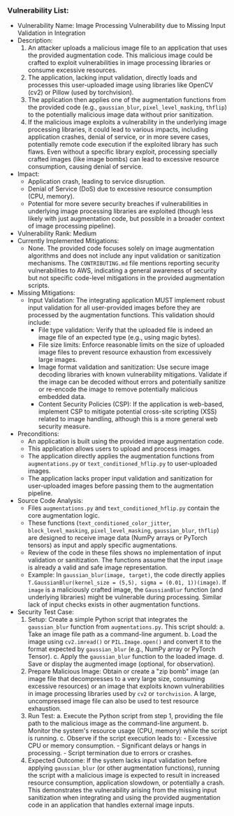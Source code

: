 ### Vulnerability List:

- Vulnerability Name: Image Processing Vulnerability due to Missing Input Validation in Integration
- Description:
    1. An attacker uploads a malicious image file to an application that uses the provided augmentation code. This malicious image could be crafted to exploit vulnerabilities in image processing libraries or consume excessive resources.
    2. The application, lacking input validation, directly loads and processes this user-uploaded image using libraries like OpenCV (cv2) or Pillow (used by torchvision).
    3. The application then applies one of the augmentation functions from the provided code (e.g., `gaussian_blur`, `pixel_level_masking`, `thflip`) to the potentially malicious image data without prior sanitization.
    4. If the malicious image exploits a vulnerability in the underlying image processing libraries, it could lead to various impacts, including application crashes, denial of service, or in more severe cases, potentially remote code execution if the exploited library has such flaws. Even without a specific library exploit, processing specially crafted images (like image bombs) can lead to excessive resource consumption, causing denial of service.
- Impact:
    - Application crash, leading to service disruption.
    - Denial of Service (DoS) due to excessive resource consumption (CPU, memory).
    - Potential for more severe security breaches if vulnerabilities in underlying image processing libraries are exploited (though less likely with just augmentation code, but possible in a broader context of image processing pipeline).
- Vulnerability Rank: Medium
- Currently Implemented Mitigations:
    - None. The provided code focuses solely on image augmentation algorithms and does not include any input validation or sanitization mechanisms. The `CONTRIBUTING.md` file mentions reporting security vulnerabilities to AWS, indicating a general awareness of security but not specific code-level mitigations in the provided augmentation scripts.
- Missing Mitigations:
    - Input Validation: The integrating application MUST implement robust input validation for all user-provided images before they are processed by the augmentation functions. This validation should include:
        - File type validation: Verify that the uploaded file is indeed an image file of an expected type (e.g., using magic bytes).
        - File size limits: Enforce reasonable limits on the size of uploaded image files to prevent resource exhaustion from excessively large images.
        - Image format validation and sanitization: Use secure image decoding libraries with known vulnerability mitigations. Validate if the image can be decoded without errors and potentially sanitize or re-encode the image to remove potentially malicious embedded data.
        - Content Security Policies (CSP): If the application is web-based, implement CSP to mitigate potential cross-site scripting (XSS) related to image handling, although this is a more general web security measure.
- Preconditions:
    - An application is built using the provided image augmentation code.
    - This application allows users to upload and process images.
    - The application directly applies the augmentation functions from `augmentations.py` or `text_conditioned_hflip.py` to user-uploaded images.
    - The application lacks proper input validation and sanitization for user-uploaded images before passing them to the augmentation pipeline.
- Source Code Analysis:
    - Files `augmentations.py` and `text_conditioned_hflip.py` contain the core augmentation logic.
    - These functions (`text_conditioned_color_jitter`, `block_level_masking`, `pixel_level_masking`, `gaussian_blur`, `thflip`) are designed to receive image data (NumPy arrays or PyTorch tensors) as input and apply specific augmentations.
    - Review of the code in these files shows no implementation of input validation or sanitization. The functions assume that the input `image` is already a valid and safe image representation.
    - Example: In `gaussian_blur(image, target)`, the code directly applies `T.GaussianBlur(kernel_size = (5,5), sigma = (0.01, 1))(image)`. If `image` is a maliciously crafted image, the `GaussianBlur` function (and underlying libraries) might be vulnerable during processing.  Similar lack of input checks exists in other augmentation functions.
- Security Test Case:
    1. Setup: Create a simple Python script that integrates the `gaussian_blur` function from `augmentations.py`. This script should:
        a. Take an image file path as a command-line argument.
        b. Load the image using `cv2.imread()` or `PIL.Image.open()` and convert it to the format expected by `gaussian_blur` (e.g., NumPy array or PyTorch Tensor).
        c. Apply the `gaussian_blur` function to the loaded image.
        d. Save or display the augmented image (optional, for observation).
    2. Prepare Malicious Image: Obtain or create a "zip bomb" image (an image file that decompresses to a very large size, consuming excessive resources) or an image that exploits known vulnerabilities in image processing libraries used by `cv2` or `torchvision`. A large, uncompressed image file can also be used to test resource exhaustion.
    3. Run Test:
        a. Execute the Python script from step 1, providing the file path to the malicious image as the command-line argument.
        b. Monitor the system's resource usage (CPU, memory) while the script is running.
        c. Observe if the script execution leads to:
            - Excessive CPU or memory consumption.
            - Significant delays or hangs in processing.
            - Script termination due to errors or crashes.
    4. Expected Outcome: If the system lacks input validation before applying `gaussian_blur` (or other augmentation functions), running the script with a malicious image is expected to result in increased resource consumption, application slowdown, or potentially a crash. This demonstrates the vulnerability arising from the missing input sanitization when integrating and using the provided augmentation code in an application that handles external image inputs.